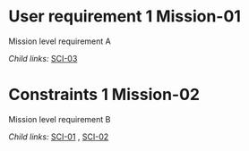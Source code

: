 User requirement 1 Mission-01 
=============================

Mission level requirement A

*Child links:*   [SCI-03](L2.markdown#1-sci-03-) 

Constraints 1 Mission-02 
========================

Mission level requirement B

*Child links:*   [SCI-01](L2.markdown#1-sci-01-) ,  [SCI-02](L2.markdown#1-sci-02-) 
